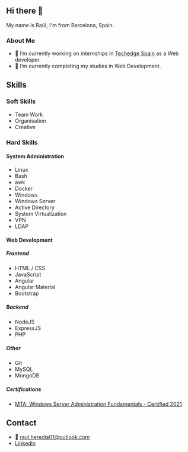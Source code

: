 ## Hi there 👋

My name is Raúl, I'm from Barcelona, Spain.

### About Me 
- 💼 I’m currently working on internships in [Techedge Spain](https://www.techedgegroup.com/es/) as a Web developer.
- 📖 I’m currently completing my studies in Web Development.

## Skills
### Soft Skills
- Team Work
- Organisation
- Creative
### Hard Skills
#### System Administration
- Linux       
- Bash
- awk        
- Docker                    
- Windows
- Windows Server
- Active Directory
- System Virtualization
- VPN 
- LDAP
#### Web Development
##### Frontend
- HTML / CSS
- JavaScript
- Angular
- Angular Material
- Bootstrap
##### Backend
- NodeJS 
- ExpressJS
- PHP
##### Other
- Git
- MySQL
- MongoDB
##### Certifications
- [MTA: Windows Server Administration Fundamentals - Certified 2021](https://www.credly.com/badges/aeabf994-19a3-4324-a42f-c7e8c70b49dd?source=linked_in_profile)
## Contact
- 📧 raul.heredia01@outlook.com
- [Linkedin](https://www.linkedin.com/in/raul-h/)
